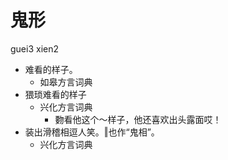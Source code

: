



# 鬼形
guei3 xien2
+ 难看的样子。
  * 如皋方言词典
+ 猥琐难看的样子
  * 兴化方言词典
    - 覅看他这个～样子，他还喜欢出头露面哎！
+ 装出滑稽相逗人笑。‖也作“鬼相”。
  * 兴化方言词典
